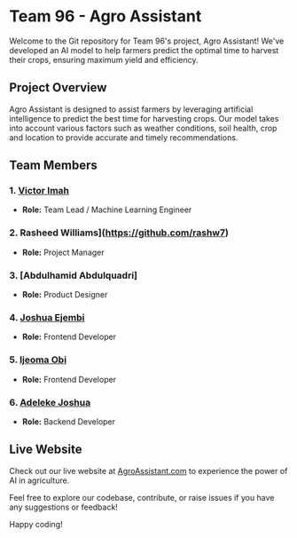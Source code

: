 # Team 96 - Agro Assistant

Welcome to the Git repository for Team 96's project, Agro Assistant! We've developed an AI model to help farmers predict the optimal time to harvest their crops, ensuring maximum yield and efficiency.

## Project Overview

Agro Assistant is designed to assist farmers by leveraging artificial intelligence to predict the best time for harvesting crops. Our model takes into account various factors such as weather conditions, soil health, crop and location to provide accurate and timely recommendations.

## Team Members

### 1. [Victor Imah](https://github.com/Victorimah)
   - **Role:** Team Lead / Machine Learning Engineer

### 2. Rasheed Williams](https://github.com/rashw7)
   - **Role:** Project Manager

### 3. [Abdulhamid Abdulquadri]
   - **Role:** Product Designer

### 4. [Joshua Ejembi](https://github.com/106joshman)
   - **Role:** Frontend Developer
   
### 5. [Ijeoma Obi](https://github.com/Obiijeoma32)
   - **Role:** Frontend Developer

### 6. [Adeleke Joshua](https://github.com/lekejosh)
   - **Role:** Backend Developer

## Live Website

Check out our live website at [AgroAssistant.com](https://boisterous-torrone-af8c2e.netlify.app/) to experience the power of AI in agriculture.


Feel free to explore our codebase, contribute, or raise issues if you have any suggestions or feedback!


Happy coding!
